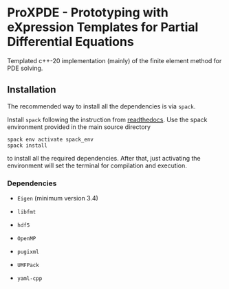 # ProXPDE - Prototyping with eXpression Templates for Partial Differential Equations

Templated c++-20 implementation (mainly) of the finite element method for PDE solving.

## Installation

The recommended way to install all the dependencies is via `spack`.

Install `spack` following the instruction from
[readthedocs](https://spack.readthedocs.io/en/latest/). Use the spack environment
provided in the main source directory

```
spack env activate spack_env
spack install
```

to install all the required dependencies. After that, just activating the environment
will set the terminal for compilation and execution.

### Dependencies

* `Eigen` (minimum version 3.4)

* `libfmt`

* `hdf5`

* `OpenMP`

* `pugixml`

* `UMFPack`

* `yaml-cpp`
